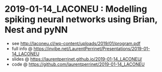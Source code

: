 # 2019-01-14_LACONEU : Modelling spiking neural networks using Brian, Nest and pyNN


* see http://laconeu.cl/wp-content/uploads/2019/01/program.pdf
* full info @ https://invibe.net/LaurentPerrinet/Presentations/2019-01-14_LACONEU
* slides @ https://laurentperrinet.github.io/2019-01-14_LACONEU/
* code @ https://github.com/laurentperrinet/2019-01-14_LACONEU    
